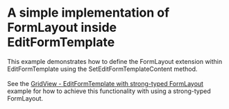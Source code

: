 # A simple implementation of FormLayout inside EditFormTemplate


<p>This example demonstrates how to define the FormLayout extension within EditFormTemplate using the SetEditFormTemplateContent method.<br /><br />See the <a href="https://www.devexpress.com/Support/Center/p/T163285">GridView - EditFormTemplate with strong-typed FormLayout</a> example for how to achieve this functionality with using a strong-typed FormLayout.</p>

<br/>


